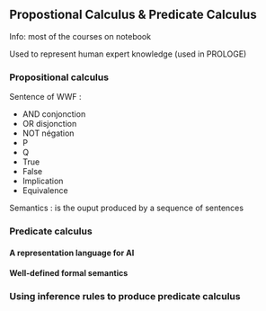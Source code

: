 ## Propostional Calculus & Predicate Calculus

Info: most of the courses on notebook

Used to represent human expert knowledge (used in PROLOGE)

### Propositional calculus

Sentence of WWF : 
- AND conjonction
- OR disjonction
- NOT négation 
- P 
- Q
- True
- False
- Implication
- Equivalence

Semantics : is the ouput produced by a sequence of sentences

### Predicate calculus

#### A representation language for AI

#### Well-defined formal semantics

### Using inference rules to produce predicate calculus